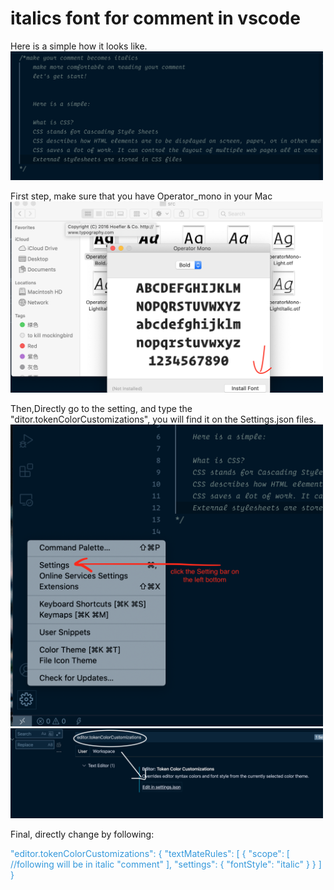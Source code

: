 # italics font for comment in vscode 

Here is a simple how it looks like.
<img src="Image/Simple.png" alt="simple" width="500px" >

First step, make sure that you have Operator_mono in your Mac
<img src="Image/installFont.png" alt="installFont" width="500px">

Then,Directly go to the setting, and type the "ditor.tokenColorCustomizations", you will find it on the Settings.json files.
<img src="Image/setting.png" alt="setting" width="500px">
<img src="Image/setting1.png" alt="setting1" width="500px">

Final, directly change by following:
<p style="color: #3498db">
"editor.tokenColorCustomizations": {
    "textMateRules": [
      {
        "scope": [
          //following will be in italic
          "comment"
        ],
        "settings": {
          "fontStyle": "italic"
        }
      }
    ]
  }
</p>


